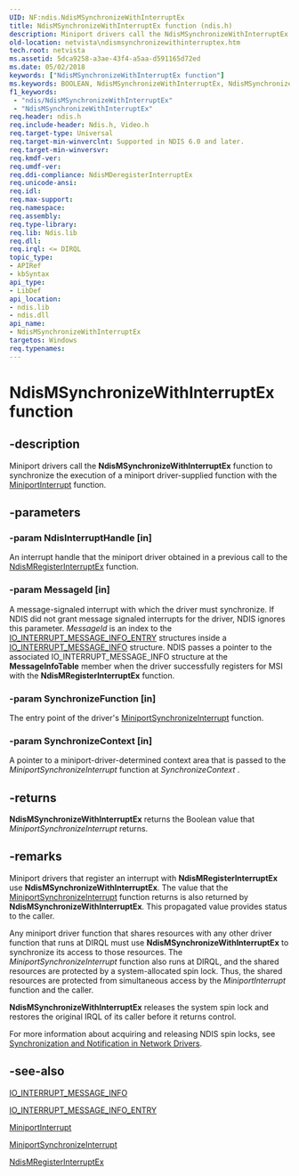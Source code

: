 ```yaml
---
UID: NF:ndis.NdisMSynchronizeWithInterruptEx
title: NdisMSynchronizeWithInterruptEx function (ndis.h)
description: Miniport drivers call the NdisMSynchronizeWithInterruptEx function to synchronize the execution of a miniport driver-supplied function with the MiniportInterrupt function.
old-location: netvista\ndismsynchronizewithinterruptex.htm
tech.root: netvista
ms.assetid: 5dca9258-a3ae-43f4-a5aa-d591165d72ed
ms.date: 05/02/2018
keywords: ["NdisMSynchronizeWithInterruptEx function"]
ms.keywords: BOOLEAN, NdisMSynchronizeWithInterruptEx, NdisMSynchronizeWithInterruptEx function [Network Drivers Starting with Windows Vista], ndis/NdisMSynchronizeWithInterruptEx, ndis_interrupts_functions_ref_e2b886ed-7425-4f7e-8cb6-4e3946dec8ff.xml, netvista.ndismsynchronizewithinterruptex
f1_keywords:
 - "ndis/NdisMSynchronizeWithInterruptEx"
 - "NdisMSynchronizeWithInterruptEx"
req.header: ndis.h
req.include-header: Ndis.h, Video.h
req.target-type: Universal
req.target-min-winverclnt: Supported in NDIS 6.0 and later.
req.target-min-winversvr: 
req.kmdf-ver: 
req.umdf-ver: 
req.ddi-compliance: NdisMDeregisterInterruptEx
req.unicode-ansi: 
req.idl: 
req.max-support: 
req.namespace: 
req.assembly: 
req.type-library: 
req.lib: Ndis.lib
req.dll: 
req.irql: <= DIRQL
topic_type:
- APIRef
- kbSyntax
api_type:
- LibDef
api_location:
- ndis.lib
- ndis.dll
api_name:
- NdisMSynchronizeWithInterruptEx
targetos: Windows
req.typenames: 
---
```


# NdisMSynchronizeWithInterruptEx function


## -description


Miniport drivers call the
  <b>NdisMSynchronizeWithInterruptEx</b> function to synchronize the execution of a miniport driver-supplied
  function with the 
  <a href="https://docs.microsoft.com/windows-hardware/drivers/ddi/ndis/nc-ndis-miniport_isr">MiniportInterrupt</a> function.


## -parameters




### -param NdisInterruptHandle [in]

An interrupt handle that the miniport driver obtained in a previous call to the 
     <a href="https://docs.microsoft.com/windows-hardware/drivers/ddi/ndis/nf-ndis-ndismregisterinterruptex">
     NdisMRegisterInterruptEx</a> function.


### -param MessageId [in]

A message-signaled interrupt with which the driver must synchronize. If NDIS did not grant message
     signaled interrupts for the driver, NDIS ignores this parameter. 
     <i>MessageId</i> is an index to the 
     <a href="https://docs.microsoft.com/windows-hardware/drivers/ddi/wdm/ns-wdm-_io_interrupt_message_info_entry">
     IO_INTERRUPT_MESSAGE_INFO_ENTRY</a> structures inside a 
     <a href="https://docs.microsoft.com/windows-hardware/drivers/ddi/wdm/ns-wdm-_io_interrupt_message_info">
     IO_INTERRUPT_MESSAGE_INFO</a> structure. NDIS passes a pointer to the associated
     IO_INTERRUPT_MESSAGE_INFO structure at the 
     <b>MessageInfoTable</b> member when the driver successfully registers for MSI with the 
     <b>NdisMRegisterInterruptEx</b> function.


### -param SynchronizeFunction [in]

The entry point of the driver's 
     <a href="https://docs.microsoft.com/windows-hardware/drivers/ddi/ndis/nc-ndis-miniport_synchronize_interrupt">
     MiniportSynchronizeInterrupt</a> function.


### -param SynchronizeContext [in]

A pointer to a miniport-driver-determined context area that is passed to the 
     <i>MiniportSynchronizeInterrupt</i> function at 
     <i>SynchronizeContext</i> .


## -returns



<b>NdisMSynchronizeWithInterruptEx</b> returns the Boolean value that 
     <i>MiniportSynchronizeInterrupt</i> returns.




## -remarks



Miniport drivers that register an interrupt with
    <b>NdisMRegisterInterruptEx</b> use
    <b>NdisMSynchronizeWithInterruptEx</b>. The value that the 
    <a href="https://docs.microsoft.com/windows-hardware/drivers/ddi/ndis/nc-ndis-miniport_synchronize_interrupt">
    MiniportSynchronizeInterrupt</a> function returns is also returned by 
    <b>NdisMSynchronizeWithInterruptEx</b>. This propagated value provides status to the caller.

Any miniport driver function that shares resources with any other driver function that runs at DIRQL
    must use 
    <b>NdisMSynchronizeWithInterruptEx</b> to synchronize its access to those resources. The 
    <i>MiniportSynchronizeInterrupt</i> function also runs at DIRQL, and the shared resources are protected by
    a system-allocated spin lock. Thus, the shared resources are protected from simultaneous access by the 
    <i>MiniportInterrupt</i> function and the caller.

<b>NdisMSynchronizeWithInterruptEx</b> releases the system spin lock and restores the original IRQL of its
    caller before it returns control.

For more information about acquiring and releasing NDIS spin locks, see 
    <a href="https://docs.microsoft.com/windows-hardware/drivers/network/synchronization-and-notification-in-network-drivers">Synchronization
    and Notification in Network Drivers</a>.




## -see-also




<a href="https://docs.microsoft.com/windows-hardware/drivers/ddi/wdm/ns-wdm-_io_interrupt_message_info">IO_INTERRUPT_MESSAGE_INFO</a>



<a href="https://docs.microsoft.com/windows-hardware/drivers/ddi/wdm/ns-wdm-_io_interrupt_message_info_entry">
   IO_INTERRUPT_MESSAGE_INFO_ENTRY</a>



<a href="https://docs.microsoft.com/windows-hardware/drivers/ddi/ndis/nc-ndis-miniport_isr">MiniportInterrupt</a>



<a href="https://docs.microsoft.com/windows-hardware/drivers/ddi/ndis/nc-ndis-miniport_synchronize_interrupt">
   MiniportSynchronizeInterrupt</a>



<a href="https://docs.microsoft.com/windows-hardware/drivers/ddi/ndis/nf-ndis-ndismregisterinterruptex">NdisMRegisterInterruptEx</a>
 

 


